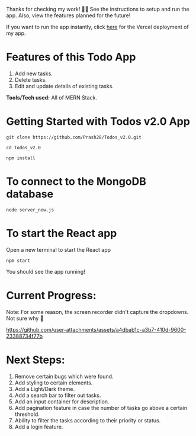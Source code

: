 Thanks for checking my work! 🤠👋
See the instructions to setup and run the app. Also, view the features planned for the future!

If you want to run the app instantly, click [here](https://todos-v2-prash28s-projects.vercel.app/) for the Vercel deployment of my app.

# Features of this Todo App
1. Add new tasks.
2. Delete tasks.
3. Edit and update details of existing tasks.

**Tools/Tech used:** All of MERN Stack.

# Getting Started with Todos v2.0 App

```git clone https://github.com/Prash28/Todos_v2.0.git```

```cd Todos_v2.0```

```npm install```

# To connect to the MongoDB database

```node server_new.js```

# To start the React app

Open a new terminal to start the React app

```npm start```

You should see the app running!

# Current Progress:
Note: For some reason, the screen recorder didn't capture the dropdowns. Not sure why 🤔

https://github.com/user-attachments/assets/a4dbab1c-a3b7-410d-9600-23388734f77b

# Next Steps:

1. Remove certain bugs which were found.
2. Add styling to certain elements.
3. Add a Light/Dark theme.
4. Add a search bar to filter out tasks.
5. Add an input container for description.
6. Add pagination feature in case the number of tasks go above a certain threshold.
7. Ability to filter the tasks according to their priority or status.
8. Add a login feature.

